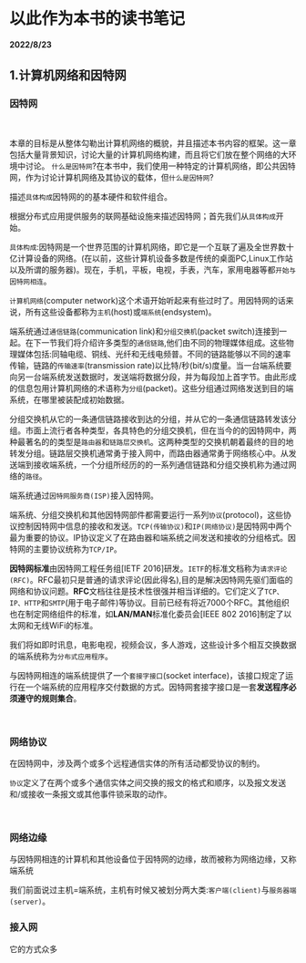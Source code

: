 # 以此作为本书的读书笔记
**2022/8/23**

## 1.计算机网络和因特网

### 因特网

<br>

本章的目标是从整体勾勒出计算机网络的概貌，并且描述本书内容的框架。这一章包括大量背景知识，讨论大量的计算机网络构建，而且将它们放在整个网络的大环境中讨论。
`什么是因特网`?在本书中，我们使用一种特定的计算机网络，即公共因特网，作为讨论计算机网络及其协议的载体，但`什么是因特网`?

描述`具体构成`因特网的的基本硬件和软件组合。

根据分布式应用提供服务的联网基础设施来描述因特网；首先我们从`具体构成`开始。

`具体构成`:因特网是一个世界范围的计算机网络，即它是一个互联了遍及全世界数十亿计算设备的网络。(在以前，这些计算机设备多数是传统的桌面PC,Linux工作站以及所谓的服务器)。现在，手机，平板，电视，手表，汽车，家用电器等都`开始与因特网相连`。
   
`计算机网络`(computer network)这个术语开始听起来有些过时了。用因特网的话来说，所有这些设备都称为`主机`(host)或`端系统`(endsystem)。
    
端系统通过`通信链路`(communication link)和`分组交换机`(packet switch)连接到一起。在下一节我们将介绍许多类型的`通信链路`,他们由不同的物理媒体组成。这些物理媒体包括:同轴电缆、铜线、光纤和无线电频普。不同的链路能够以不同的速率传输，链路的`传输速率`(transmission rate)以比特/秒(bit/s)度量。当一台端系统要向另一台端系统发送数据时，发送端将数据分段，并为每段加上首字节。由此形成的信息包用计算机网络的术语称为`分组`(packet)。这些分组通过网络发送到目的端系统，在哪里被装配成初始数据。

分组交换机从它的一条通信链路接收到达的分组，并从它的一条通信链路转发该分组。市面上流行者各种类型，各具特色的分组交换机，但在当今的的因特网中，两种最著名的的类型是`路由器`和`链路层交换机`。这两种类型的交换机朝着最终的目的地转发分组。链路层交换机通常勇于接入网中，而路由器通常勇于网络核心中。从发送端到接收端系统，一个分组所经历的的一系列通信链路和分组交换机称为通过网络的`路径`。
   
端系统通过`因特网服务商(ISP)`接入因特网。

端系统、分组交换机和其他因特网部件都需要运行一系列`协议`(protocol)，这些协议控制因特网中信息的接收和发送。`TCP(传输协议)`和`IP(网络协议)`是因特网中两个最为重要的协议。IP协议定义了在路由器和端系统之间发送和接收的分组格式。因特网的主要协议统称为`TCP/IP`。

**因特网标准**由因特网工程任务组[IETF 2016]研发。`IETF`的标准文档称为`请求评论(RFC)`。RFC最初只是普通的请求评论(因此得名),目的是解决因特网先驱们面临的网络和协议问题。**RFC**文档往往是技术性很强并相当详细的。它们定义了`TCP、IP、HTTP`和`SMTP`(用于电子邮件)等协议。目前已经有将近7000个RFC。其他组织也在制定网络组件的标准，如**LAN/MAN**标准化委员会[IEEE 802 2016]制定了以太网和无线WiFi的标准。

我们将如即时讯息，电影电视，视频会议，多人游戏，这些设计多个相互交换数据的端系统称为`分布式应用程序`。

与因特网相连的端系统提供了一个`套接字接口`(socket interface)，该接口规定了运行在一个端系统的应用程序交付数据的方式。因特网套接字接口是一套**发送程序必须遵守的规则集合**。

<br>

### 网络协议
在因特网中，涉及两个或多个远程通信实体的所有活动都受协议的制约。

`协议`定义了在两个或多个通信实体之间交换的报文的格式和顺序，以及报文发送和/或接收一条报文或其他事件锁采取的动作。

<br>

### 网络边缘
与因特网相连的计算机和其他设备位于因特网的边缘，故而被称为网络边缘，又称端系统

我们前面说过主机=端系统，主机有时候又被划分两大类:`客户端(client)`与`服务器端(server)`。

### 接入网
它的方式众多